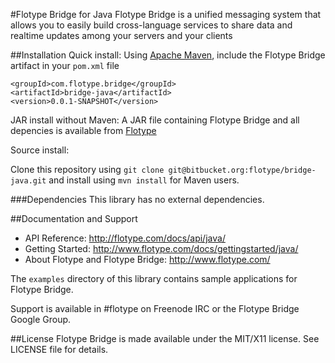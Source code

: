 #Flotype Bridge for Java
Flotype Bridge is a unified messaging system that allows you to easily build cross-language services to share data and realtime updates among your servers and your clients

##Installation
Quick install: Using [Apache Maven](http://maven.apache.org/), include the Flotype Bridge artifact in your `pom.xml` file

    <groupId>com.flotype.bridge</groupId>
    <artifactId>bridge-java</artifactId>
    <version>0.0.1-SNAPSHOT</version>

JAR install without Maven: A JAR file containing Flotype Bridge and all
depencies is available from
[Flotype](http://cloud.flotype.com/bridge.jar)

Source install: 

Clone this repository using `git clone git@bitbucket.org:flotype/bridge-java.git` and install using `mvn install` for Maven users. 

###Dependencies
This library has no external dependencies.

##Documentation and Support
* API Reference: http://flotype.com/docs/api/java/
* Getting Started: http://www.flotype.com/docs/gettingstarted/java/
* About Flotype and Flotype Bridge: http://www.flotype.com/

The `examples` directory of this library contains sample applications for Flotype Bridge.

Support is available in #flotype on Freenode IRC or the Flotype Bridge Google Group.


##License
Flotype Bridge is made available under the MIT/X11 license. See LICENSE file for details.

